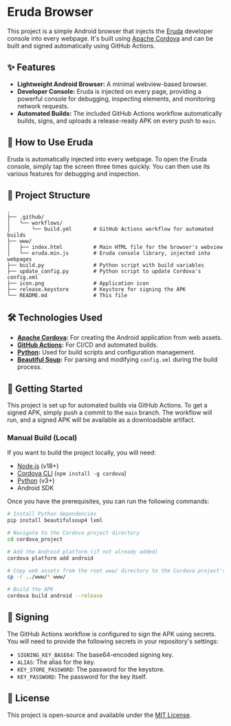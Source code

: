 # Eruda Browser

This project is a simple Android browser that injects the [Eruda](https://github.com/liriliri/eruda) developer console into every webpage. It's built using [Apache Cordova](https://cordova.apache.org/) and can be built and signed automatically using GitHub Actions.

## ✨ Features

*   **Lightweight Android Browser:** A minimal webview-based browser.
*   **Developer Console:** Eruda is injected on every page, providing a powerful console for debugging, inspecting elements, and monitoring network requests.
*   **Automated Builds:** The included GitHub Actions workflow automatically builds, signs, and uploads a release-ready APK on every push to `main`.

## 🚀 How to Use Eruda

Eruda is automatically injected into every webpage. To open the Eruda console, simply tap the screen three times quickly. You can then use its various features for debugging and inspection.

## 📂 Project Structure

```
.
├── .github/
│   └── workflows/
│       └── build.yml       # GitHub Actions workflow for automated builds
├── www/
│   ├── index.html          # Main HTML file for the browser's webview
│   └── eruda.min.js        # Eruda console library, injected into webpages
├── build.py                # Python script with build variables
├── update_config.py        # Python script to update Cordova's config.xml
├── icon.png                # Application icon
├── release.keystore        # Keystore for signing the APK
└── README.md               # This file
```

## 🛠️ Technologies Used

*   **[Apache Cordova](https://cordova.apache.org/):** For creating the Android application from web assets.
*   **[GitHub Actions](https://github.com/features/actions):** For CI/CD and automated builds.
*   **[Python](https://www.python.org/):** Used for build scripts and configuration management.
*   **[Beautiful Soup](https://www.crummy.com/software/BeautifulSoup/):** For parsing and modifying `config.xml` during the build process.

## 🚀 Getting Started

This project is set up for automated builds via GitHub Actions. To get a signed APK, simply push a commit to the `main` branch. The workflow will run, and a signed APK will be available as a downloadable artifact.

### Manual Build (Local)

If you want to build the project locally, you will need:

*   [Node.js](https://nodejs.org/) (v18+)
*   [Cordova CLI](https://cordova.apache.org/docs/en/latest/guide/cli/) (`npm install -g cordova`)
*   [Python](https://www.python.org/) (v3+)
*   Android SDK

Once you have the prerequisites, you can run the following commands:

```bash
# Install Python dependencies
pip install beautifulsoup4 lxml

# Navigate to the Cordova project directory
cd cordova_project

# Add the Android platform (if not already added)
cordova platform add android

# Copy web assets from the root www/ directory to the Cordova project's www/ directory
cp -r ../www/* www/

# Build the APK
cordova build android --release
```

## 🔐 Signing

The GitHub Actions workflow is configured to sign the APK using secrets. You will need to provide the following secrets in your repository's settings:

*   `SIGNING_KEY_BASE64`: The base64-encoded signing key.
*   `ALIAS`: The alias for the key.
*   `KEY_STORE_PASSWORD`: The password for the keystore.
*   `KEY_PASSWORD`: The password for the key itself.

## 📄 License

This project is open-source and available under the [MIT License](LICENSE).
